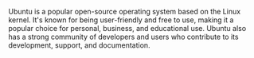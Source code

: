 Ubuntu is a popular open-source operating system based on the Linux kernel. It's known for being user-friendly and free to use, making it a popular choice for personal, business, and educational use. Ubuntu also has a strong community of developers and users who contribute to its development, support, and documentation.
